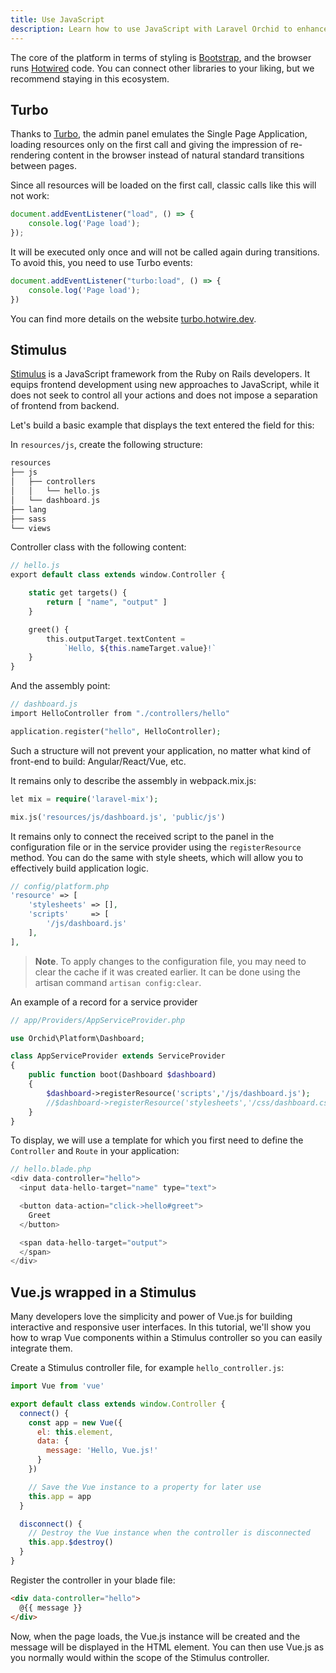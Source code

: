```yaml
---
title: Use JavaScript
description: Learn how to use JavaScript with Laravel Orchid to enhance the functionality and interactivity of your administration-style applications. Get tips on incorporating JavaScript libraries and custom scripts, and find out how to debug and optimize your code.
---
```


The core of the platform in terms of styling is [Bootstrap](http://getbootstrap.com/), and the browser runs [Hotwired](https://hotwired.dev) code. You can connect other libraries to your liking, but we recommend staying in this ecosystem.

## Turbo

Thanks to [Turbo](https://turbo.hotwire.dev), the admin panel emulates the Single Page Application, loading resources only on the first call and giving the impression of re-rendering content in the browser instead of natural standard transitions between pages.


Since all resources will be loaded on the first call, classic calls like this will not work:

```js
document.addEventListener("load", () => {
    console.log('Page load');
});
```

It will be executed only once and will not be called again during transitions. To avoid this, you need to use Turbo events:

```js
document.addEventListener("turbo:load", () => {
    console.log('Page load');
})
```

You can find more details on the website [turbo.hotwire.dev](https://turbo.hotwire.dev).


## Stimulus

[Stimulus](https://stimulus.hotwired.dev/) is a JavaScript framework from the Ruby on Rails developers. It equips frontend development using new approaches to JavaScript, while it does not seek to control all your actions and does not impose a separation of frontend from backend.

Let's build a basic example that displays the text entered the field for this:

In `resources/js`, create the following structure:

```php
resources
├── js
│   ├── controllers
│   │   └── hello.js
│   └── dashboard.js
├── lang
├── sass
└── views
```

Controller class with the following content:

```php
// hello.js
export default class extends window.Controller {

    static get targets() {
        return [ "name", "output" ]
    }

    greet() {
        this.outputTarget.textContent =
            `Hello, ${this.nameTarget.value}!`
    }
}
```

And the assembly point:

```php
// dashboard.js
import HelloController from "./controllers/hello"

application.register("hello", HelloController);
```

Such a structure will not prevent your application, no matter what kind of front-end to build: Angular/React/Vue, etc.

It remains only to describe the assembly in webpack.mix.js:

```php
let mix = require('laravel-mix');

mix.js('resources/js/dashboard.js', 'public/js')
```

It remains only to connect the received script to the panel in the configuration file or in the service provider using the `registerResource` method. You can do the same with style sheets, which will allow you to effectively build application logic.

```php
// config/platform.php
'resource' => [
    'stylesheets' => [],
    'scripts'     => [
        '/js/dashboard.js'
    ],
],
```

> **Note**. To apply changes to the configuration file, you may need to clear the cache if it was created earlier. It can be done using the artisan command `artisan config:clear`.

An example of a record for a service provider

```php
// app/Providers/AppServiceProvider.php

use Orchid\Platform\Dashboard;

class AppServiceProvider extends ServiceProvider
{
    public function boot(Dashboard $dashboard)
    {
        $dashboard->registerResource('scripts','/js/dashboard.js');
        //$dashboard->registerResource('stylesheets','/css/dashboard.css');
    }
}
```

To display, we will use a template for which you first need to define the `Controller` and `Route` in your application:

```php
// hello.blade.php
<div data-controller="hello">
  <input data-hello-target="name" type="text">

  <button data-action="click->hello#greet">
    Greet
  </button>

  <span data-hello-target="output">
  </span>
</div>
```



## Vue.js wrapped in a Stimulus 


Many developers love the simplicity and power of Vue.js for building interactive and responsive user interfaces.  In this tutorial, we'll show you how to wrap Vue components within a Stimulus controller so you can easily integrate them.


Create a Stimulus controller file, for example `hello_controller.js`:

```js
import Vue from 'vue'

export default class extends window.Controller {
  connect() {
    const app = new Vue({
      el: this.element,
      data: {
        message: 'Hello, Vue.js!'
      }
    })

    // Save the Vue instance to a property for later use
    this.app = app
  }

  disconnect() {
    // Destroy the Vue instance when the controller is disconnected
    this.app.$destroy()
  }
}
```

Register the controller in your blade file:

```html
<div data-controller="hello">
  @{{ message }}
</div>
```

Now, when the page loads, the Vue.js instance will be created and the message will be displayed in the HTML element. You can then use Vue.js as you normally would within the scope of the Stimulus controller.
